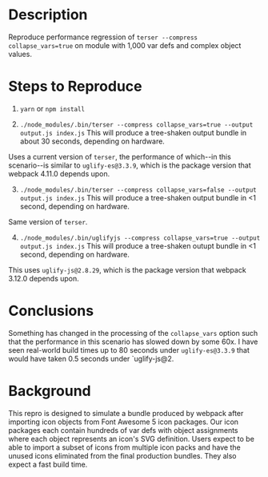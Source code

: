 # Description
 Reproduce performance regression of `terser --compress collapse_vars=true` on module with 1,000 var defs and complex object values.

# Steps to Reproduce

1. `yarn` or `npm install`

2. `./node_modules/.bin/terser --compress collapse_vars=true --output output.js index.js`
This will produce a tree-shaken output bundle in about 30 seconds, depending on hardware.

Uses a current version of `terser`, the performance of which--in this scenario--is similar to `uglify-es@3.3.9`, which is the package
version that webpack 4.11.0 depends upon.

3. `./node_modules/.bin/terser --compress collapse_vars=false --output output.js index.js`
This will produce a tree-shaken output bundle in <1 second, depending on hardware.

Same version of `terser`.

4. `./node_modules/.bin/uglifyjs --compress collapse_vars=true --output output.js index.js`
This will produce a tree-shaken outupt bundle in <1 second, depending on hardware.

This uses `uglify-js@2.8.29`, which is the package version that webpack 3.12.0 depends upon.

# Conclusions

Something has changed in the processing of the `collapse_vars` option such that the performance in this scenario has slowed down by
some 60x. I have seen real-world build times up to 80 seconds under `uglify-es@3.3.9` that would have taken 0.5 seconds under
`uglify-js@2.

# Background

This repro is designed to simulate a bundle produced by webpack after importing icon objects from Font Awesome 5 icon packages.
Our icon packages each contain hundreds of var defs with object assignments where each object represents an icon's
SVG definition. Users expect to be able to import a subset of icons from multiple icon packs and have the unused icons eliminated from the
final production bundles. They also expect a fast build time.
